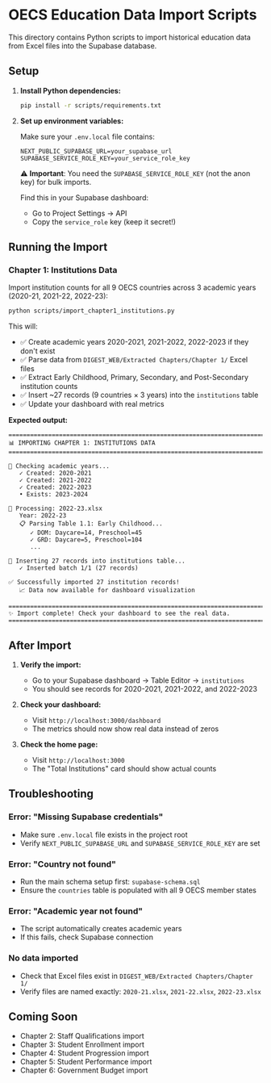 # OECS Education Data Import Scripts

This directory contains Python scripts to import historical education data from Excel files into the Supabase database.

## Setup

1. **Install Python dependencies:**
   ```bash
   pip install -r scripts/requirements.txt
   ```

2. **Set up environment variables:**

   Make sure your `.env.local` file contains:
   ```
   NEXT_PUBLIC_SUPABASE_URL=your_supabase_url
   SUPABASE_SERVICE_ROLE_KEY=your_service_role_key
   ```

   ⚠️ **Important**: You need the `SUPABASE_SERVICE_ROLE_KEY` (not the anon key) for bulk imports.

   Find this in your Supabase dashboard:
   - Go to Project Settings → API
   - Copy the `service_role` key (keep it secret!)

## Running the Import

### Chapter 1: Institutions Data

Import institution counts for all 9 OECS countries across 3 academic years (2020-21, 2021-22, 2022-23):

```bash
python scripts/import_chapter1_institutions.py
```

This will:
- ✅ Create academic years 2020-2021, 2021-2022, 2022-2023 if they don't exist
- ✅ Parse data from `DIGEST_WEB/Extracted Chapters/Chapter 1/` Excel files
- ✅ Extract Early Childhood, Primary, Secondary, and Post-Secondary institution counts
- ✅ Insert ~27 records (9 countries × 3 years) into the `institutions` table
- ✅ Update your dashboard with real metrics

**Expected output:**
```
================================================================================
📊 IMPORTING CHAPTER 1: INSTITUTIONS DATA
================================================================================

📅 Checking academic years...
   ✓ Created: 2020-2021
   ✓ Created: 2021-2022
   ✓ Created: 2022-2023
   • Exists: 2023-2024

📂 Processing: 2022-23.xlsx
   Year: 2022-23
   📋 Parsing Table 1.1: Early Childhood...
      ✓ DOM: Daycare=14, Preschool=45
      ✓ GRD: Daycare=5, Preschool=104
      ...

💾 Inserting 27 records into institutions table...
   ✓ Inserted batch 1/1 (27 records)

✅ Successfully imported 27 institution records!
   📈 Data now available for dashboard visualization

================================================================================
✨ Import complete! Check your dashboard to see the real data.
================================================================================
```

## After Import

1. **Verify the import:**
   - Go to your Supabase dashboard → Table Editor → `institutions`
   - You should see records for 2020-2021, 2021-2022, and 2022-2023

2. **Check your dashboard:**
   - Visit `http://localhost:3000/dashboard`
   - The metrics should now show real data instead of zeros

3. **Check the home page:**
   - Visit `http://localhost:3000`
   - The "Total Institutions" card should show actual counts

## Troubleshooting

### Error: "Missing Supabase credentials"
- Make sure `.env.local` file exists in the project root
- Verify `NEXT_PUBLIC_SUPABASE_URL` and `SUPABASE_SERVICE_ROLE_KEY` are set

### Error: "Country not found"
- Run the main schema setup first: `supabase-schema.sql`
- Ensure the `countries` table is populated with all 9 OECS member states

### Error: "Academic year not found"
- The script automatically creates academic years
- If this fails, check Supabase connection

### No data imported
- Check that Excel files exist in `DIGEST_WEB/Extracted Chapters/Chapter 1/`
- Verify files are named exactly: `2020-21.xlsx`, `2021-22.xlsx`, `2022-23.xlsx`

## Coming Soon

- Chapter 2: Staff Qualifications import
- Chapter 3: Student Enrollment import
- Chapter 4: Student Progression import
- Chapter 5: Student Performance import
- Chapter 6: Government Budget import
